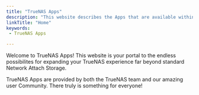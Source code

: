```yaml
---
title: "TrueNAS Apps"
description: "This website describes the Apps that are available within TrueNAS."
linkTitle: "Home"
keywords:
 - TrueNAS Apps

---
```


Welcome to TrueNAS Apps!
This website is your portal to the endless possibilites for expanding your TrueNAS experience far beyond standard Network Attach Storage.

TrueNAS Apps are provided by both the TrueNAS team and our amazing user Community.
There truly is something for everyone!
